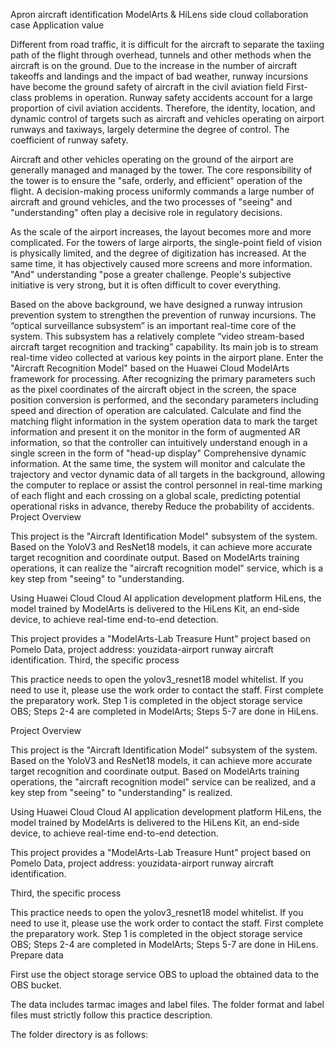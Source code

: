 Apron aircraft identification
ModelArts & HiLens side cloud collaboration case
Application value

Different from road traffic, it is difficult for the aircraft to separate the taxiing path of the flight through overhead, tunnels and other methods when the aircraft is on the ground. Due to the increase in the number of aircraft takeoffs and landings and the impact of bad weather, runway incursions have become the ground safety of aircraft in the civil aviation field First-class problems in operation. Runway safety accidents account for a large proportion of civil aviation accidents. Therefore, the identity, location, and dynamic control of targets such as aircraft and vehicles operating on airport runways and taxiways, largely determine the degree of control. The coefficient of runway safety.

Aircraft and other vehicles operating on the ground of the airport are generally managed and managed by the tower. The core responsibility of the tower is to ensure the "safe, orderly, and efficient" operation of the flight. A decision-making process uniformly commands a large number of aircraft and ground vehicles, and the two processes of "seeing" and "understanding" often play a decisive role in regulatory decisions.

As the scale of the airport increases, the layout becomes more and more complicated. For the towers of large airports, the single-point field of vision is physically limited, and the degree of digitization has increased. At the same time, it has objectively caused more screens and more information. "And" understanding "pose a greater challenge. People's subjective initiative is very strong, but it is often difficult to cover everything.

Based on the above background, we have designed a runway intrusion prevention system to strengthen the prevention of runway incursions. The “optical surveillance subsystem” is an important real-time core of the system. This subsystem has a relatively complete “video stream-based aircraft target recognition and tracking” capability. Its main job is to stream real-time video collected at various key points in the airport plane. Enter the "Aircraft Recognition Model" based on the Huawei Cloud ModelArts framework for processing. After recognizing the primary parameters such as the pixel coordinates of the aircraft object in the screen, the space position conversion is performed, and the secondary parameters including speed and direction of operation are calculated. Calculate and find the matching flight information in the system operation data to mark the target information and present it on the monitor in the form of augmented AR information, so that the controller can intuitively understand enough in a single screen in the form of "head-up display" Comprehensive dynamic information. At the same time, the system will monitor and calculate the trajectory and vector dynamic data of all targets in the background, allowing the computer to replace or assist the control personnel in real-time marking of each flight and each crossing on a global scale, predicting potential operational risks in advance, thereby Reduce the probability of accidents.
Project Overview

This project is the "Aircraft Identification Model" subsystem of the system. Based on the YoloV3 and ResNet18 models, it can achieve more accurate target recognition and coordinate output. Based on ModelArts training operations, it can realize the "aircraft recognition model" service, which is a key step from "seeing" to "understanding.

Using Huawei Cloud Cloud AI application development platform HiLens, the model trained by ModelArts is delivered to the HiLens Kit, an end-side device, to achieve real-time end-to-end detection.

This project provides a "ModelArts-Lab Treasure Hunt" project based on Pomelo Data, project address: youzidata-airport runway aircraft identification.
Third, the specific process

This practice needs to open the yolov3_resnet18 model whitelist. If you need to use it, please use the work order to contact the staff.
First complete the preparatory work.
Step 1 is completed in the object storage service OBS;
Steps 2-4 are completed in ModelArts;
Steps 5-7 are done in HiLens.

Project Overview

This project is the "Aircraft Identification Model" subsystem of the system. Based on the YoloV3 and ResNet18 models, it can achieve more accurate target recognition and coordinate output. Based on ModelArts training operations, the "aircraft recognition model" service can be realized, and a key step from "seeing" to "understanding" is realized.

Using Huawei Cloud Cloud AI application development platform HiLens, the model trained by ModelArts is delivered to the HiLens Kit, an end-side device, to achieve real-time end-to-end detection.

This project provides a "ModelArts-Lab Treasure Hunt" project based on Pomelo Data, project address: youzidata-airport runway aircraft identification.

Third, the specific process

This practice needs to open the yolov3_resnet18 model whitelist. If you need to use it, please use the work order to contact the staff.
First complete the preparatory work.
Step 1 is completed in the object storage service OBS;
Steps 2-4 are completed in ModelArts;
Steps 5-7 are done in HiLens.
Prepare data

First use the object storage service OBS to upload the obtained data to the OBS bucket.

The data includes tarmac images and label files. The folder format and label files must strictly follow this practice description.

The folder directory is as follows:
